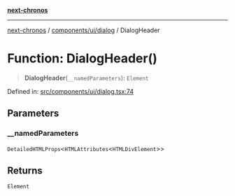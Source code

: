 [**next-chronos**](../../../../README.md)

***

[next-chronos](../../../../README.md) / [components/ui/dialog](../README.md) / DialogHeader

# Function: DialogHeader()

> **DialogHeader**(`__namedParameters`): `Element`

Defined in: [src/components/ui/dialog.tsx:74](https://github.com/Bababum95/next-chronos/blob/41860730c8dd12c16699269e1eee86402c8d1a9f/src/components/ui/dialog.tsx#L74)

## Parameters

### \_\_namedParameters

`DetailedHTMLProps`\<`HTMLAttributes`\<`HTMLDivElement`\>\>

## Returns

`Element`
